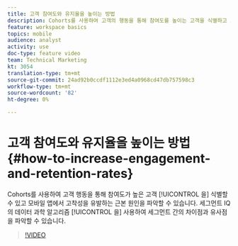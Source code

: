 ```yaml
---
title: 고객 참여도와 유지율을 높이는 방법
description: Cohorts를 사용하여 고객의 행동을 통해 참여도를 높이는 고객을 식별하고 모바일 앱에서 고착성을 유도하는 근본 원인을 파악할 수 있습니다. 세그먼트 IQ의 데이터 과학 알고리즘을 사용하여 세그먼트 간의 차이점과 유사점을 파악할 수 있습니다.
feature: workspace basics
topics: mobile
audience: analyst
activity: use
doc-type: feature video
team: Technical Marketing
kt: 3054
translation-type: tm+mt
source-git-commit: 24ad92b0ccdf1112e3ed4a0968cd47db757598c3
workflow-type: tm+mt
source-wordcount: '82'
ht-degree: 0%

---
```



# 고객 참여도와 유지율을 높이는 방법 {#how-to-increase-engagement-and-retention-rates}

Cohorts를 사용하여 고객 행동을 통해 참여도가 높은 고객 [!UICONTROL 을] 식별할 수 있고 모바일 앱에서 고착성을 유발하는 근본 원인을 파악할 수 있습니다. 세그먼트 IQ의 데이터 과학 알고리즘 [!UICONTROL 을] 사용하여 세그먼트 간의 차이점과 유사점을 파악할 수 있습니다.

>[!VIDEO](https://video.tv.adobe.com/v/27825/?quality=12)
